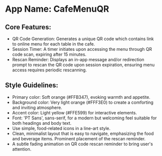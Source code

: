 # **App Name**: CafeMenuQR

## Core Features:

- QR Code Generation: Generates a unique QR code which contains link to online menu for each table in the cafe.
- Session Timer: A timer initiates upon accessing the menu through QR code scan, expiring after 15 minutes.
- Rescan Reminder: Displays an in-app message and/or redirection prompt to rescan the QR code upon session expiration, ensuring menu access requires periodic rescanning.

## Style Guidelines:

- Primary color: Soft orange (#FFB347), evoking warmth and appetite.
- Background color: Very light orange (#FFF3E0) to create a comforting and inviting atmosphere.
- Accent color: Light yellow (#FFE599) for interactive elements.
- Font: 'PT Sans', sans-serif, for a modern but welcoming feel suitable for both headings and body text.
- Use simple, food-related icons in a line-art style.
- Clean, minimalist layout that is easy to navigate, emphasizing the food and beverage items. Prominent placement of the rescan reminder.
- A subtle fading animation on QR code rescan reminder to bring user's attention.